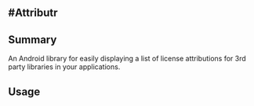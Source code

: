 #Attributr
---

## Summary

An Android library for easily displaying a list of license attributions for 3rd party libraries in your applications.


## Usage

	

